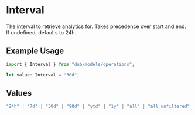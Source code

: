 # Interval

The interval to retrieve analytics for. Takes precedence over start and end. If undefined, defaults to 24h.

## Example Usage

```typescript
import { Interval } from "dub/models/operations";

let value: Interval = "30d";
```

## Values

```typescript
"24h" | "7d" | "30d" | "90d" | "ytd" | "1y" | "all" | "all_unfiltered"
```
